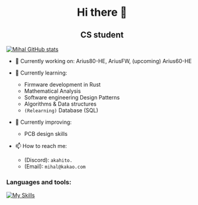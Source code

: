<h1 align="center">Hi there 👋</h1>
<h2 align="center">CS student</h2>

[![Mihal GitHub stats](https://github-readme-stats.vercel.app/api?username=mhdimo)](https://github.com/mhdimo/github-readme-stats)

- 🔭 Currently working on: Arius80-HE, AriusFW, (upcoming) Arius60-HE
  
- 🌱 Currently learning: 
  - Firmware development in Rust
  - Mathematical Analysis
  - Software engineering Design Patterns
  - Algorithms & Data structures
  - `(Relearning)` Database (SQL)

- 🌱 Currently improving:
  - PCB design skills

- 📫 How to reach me:
  - (Discord): `akahito.`
  - (Email): `mihal@kakao.com`

### Languages and tools:
[![My Skills](https://skillicons.dev/icons?i=c,cpp,rust,go,py,linux,vscode,git,docker)](https://skillicons.dev)

